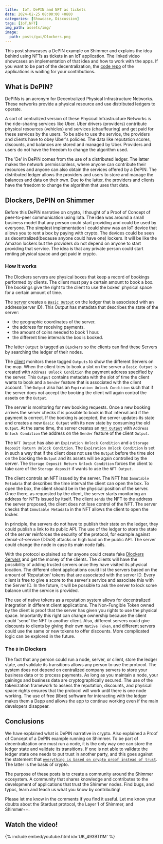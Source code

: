 ```yaml
---
title:  IoT, DePIN and NFT as tickets
date: 2024-02-25 08:00:00 +0800
categories: [Showcase, Discussion]
tags: [IoT,NFT]
img_path: assets/img/
image:
  path: posts/gui/Dlockers.png
---
```


This post showcases a DePIN example on Shimmer and explains the idea behind using NFTs as tickets in an IoT application.
The linked video showcases an implementation of that idea and how to work with the apps.
If you want to be part of the decentralization, the [code repo](https://github.com/EddyTheCo/DLockers) of the applications is waiting for your contributions.

## What is DePIN?

DePINs is an acronym for Decentralized Physical Infrastructure Networks. 
These networks provide a physical resource and use distributed ledgers to operate.

A sort of centralized version of these Physical Infrastructure Networks is the ride-sharing services like Uber.
Uber drivers (providers) contribute physical resources (vehicles) and services (chauffeuring) and get paid for these services by the users.
To be able to use the service, the providers and clients have to obey Uber's policies.
The data like reputation scores, discounts, and balances  are stored and managed by Uber.
Providers and users do not have the freedom to change the algorithm used.

The 'De' in DePIN comes from the use of a distributed ledger.
The latter makes the network permissionless, where anyone can contribute their resources and anyone 
can also obtain the services offered by a DePIN.
The distributed ledger allows the providers and users to store and manage the balances and data on their own.
Due to the latter, the providers and clients have the freedom to change the algorithm that uses that data. 


## Dlockers, DePIN on Shimmer

Before this DePIN narrative on crypto, I thought of a Proof of Concept of peer-to-peer communication using Iota.
The idea was around a small business model that any person could start providing and could be used by everyone.
The simplest implementation I could show was an IoT device that allows you to rent a box by paying with crypto.
The devices could be seen as decentralized(because anyone could have one) lockers. 
It will be like the Amazon lockers but the providers do not depend on anyone to start providing that service.
The idea is that any private person could start renting physical space and get paid in crypto.
 
### How it works

The Dlockers servers are physical boxes that keep a record of bookings performed by clients.
The client must pay a certain amount to book a box.
The bookings give the right to the client to use the boxes' physical space for a certain amount of time.

The [server](https://github.com/EddyTheCo/DLockers/tree/main/Server) creates a [`Basic Output`](https://wiki.iota.org/tips/tips/TIP-0018/#basic-output) on the ledger that is associated with an address(server ID).
This Output has metadata that describes the state of the server:

- the geographic coordinates of the server.
- the address for receiving payments.
- the amount of coins needed to book 1 hour.
- the different time intervals the box is booked.

The latter `Output` is tagged as `DLockers` so the clients can find these Servers by searching the ledger of their nodes.

The [client](https://github.com/EddyTheCo/DLockers/tree/main/Client) monitors these tagged `Outputs` to show the different Servers on the map.
When the client tries to book a slot on the server a `Basic Output` is created with `Address Unlock Condition` the payment address specified by the server.
This `Output` contains metadata with the slot of time the client wants to book and a `Sender` feature that is associated with the client account.
The `Output` also has an `Expiration Unlock Condition` such that if the server does not accept the booking the client will again control the assets on the `Output`.

The server is monitoring for new booking requests.
Once a new booking arrives the server checks if is possible to book in that interval and if the payment is correct.
If the booking is accepted, the server updates its state and creates a new `Basic Output` with its new state by consuming the old `Output`.
At the same time, the server creates an [`NFT Output`](https://wiki.iota.org/tips/tips/TIP-0018/#nft-output) with `Address Unlock Condition`
the address on the `Sender` feature of the client `Output`. 

The `NFT Output` has also an `Expiration Unlock Condition` and a `Storage Deposit Return Unlock Condition`.
The `Expiration Unlock Condition` is set in such a way that if the client does not use the `Output` before the time slot on the booking the `Output` and its assets will be again controlled by the server.
The `Storage Deposit Return Unlock Condition` forces the client to take care of the `Storage deposit` if wants to use the `NFT Output`.

The client controls an NFT issued by the server.
The NFT has `Immutable Metadata` that describes the time interval the client can open the box. 
To open the box, the client should be in the physical position of the server.
Once there, as requested by the client, the server starts monitoring an address for NFTs issued by itself.
The client `sends` the NFT to the address the server proposed, the client does not lose control of the NFT.
The server checks that `Immutable Metadata` in the NFT allows the client to open the locker.

In principle, the servers do not have to publish their state on the ledger, they could publish a link to its public API.
The use of the ledger to store the state of the server reinforces the security of the protocol, for example against denial-of-service (DDoS) attacks or high load on the public API.
The server could change the node in case its main node fails.

With the protocol explained so far anyone could create fake [Dlockers Servers](https://eddytheco.github.io/DLockers/MockupServer/) and get the money of the clients.
The clients will have the possibility of adding trusted servers once they have visited its physical location.
The different client applications could  list the servers based on the amount of 'Reputation' tokens that are associated with the server ID.
Every client is free to give a score to the server's service and associate this with the Server ID.
In the future, it will be possible to ask the server to lock some balance until the service is provided.

The use of native tokens as a reputation system allows for decentralized integration in different client applications.
The Non-Fungible Token owned by the client is proof that the server has given you rights to use the physical space.
Importantly this right can change ownership because the client could 'send' the NFT to another client.
Also, different servers could give discounts to clients by giving their own `Native Token`, and different servers could use
the same or new tokens to offer  discounts. 
More complicated logic can be explored in the future.


### The `D` in Dlockers

The fact that any person could run a node, server, or client, 
store the ledger state, and validate its transitions allows any person to use the protocol.
The system does not depend on centralized company servers to store your business data or to process payments.
As long as you maintain a node, your gainings and business data are cryptographically secured.
The use of the tokenization framework to assess the reputation, discounts, and physical space rights 
ensures that the protocol will work until there is one node working.
The use of free (libre) software for interacting with the ledger makes them a Dapp and allows the app to continue working even if the main developers disappear.


## Conclusions

We have explained what is DePIN narrative in crypto.
Also explained a Proof of Concept of a DePIN example running on Shimmer.
To be part of decentralization one must run a node, it is the only way one can store the ledger state and validate its transitions.
If one is not able to validate the ledger state one needs to put trust in another party, and this goes against the statement that [`everything is based on crypto proof instead of trust`](https://mmalmi.github.io/satoshi/).
The latter is the basis of crypto.

The purpose of these posts is to create a community around the Shimmer ecosystem.
A community that shares knowledge and contributes to the development of applications that trust the Shimmer nodes.
Find bugs, and typos, learn and teach us what you know by contributing!


Please let me know in the comments if you find it useful. Let me know your doubts about the Stardust protocol, the Layer 1 of Shimmer, and Shimmer++.



## Watch the video!
{% include embed/youtube.html id='UK_493BTI1M' %}
